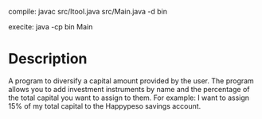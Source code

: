 compile: javac src/Itool.java src/Main.java -d bin

execite: java -cp bin Main

# Description
A program to diversify a capital amount provided by the user.
The program allows you to add investment instruments by name and the percentage of the total capital you want to assign to them. For example:
I want to assign 15% of my total capital to the Happypeso savings account.
